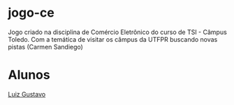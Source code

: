 # jogo-ce
Jogo criado na disciplina de Comércio Eletrônico do curso de TSI - Câmpus Toledo. Com a temática de visitar os câmpus da UTFPR buscando novas pistas (Carmen Sandiego) 

# Alunos

[Luiz Gustavo](https://github.com/LuizGustavoWT)
